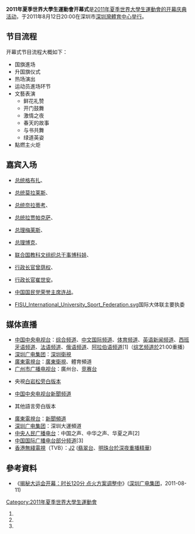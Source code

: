 **2011年夏季世界大學生運動會开幕式**是[2011年夏季世界大學生運動會的开幕庆典活动](https://zh.wikipedia.org/wiki/2011年夏季世界大學生運動會 "wikilink")，于2011年8月12日20:00在深圳市[深圳灣體育中心举行](https://zh.wikipedia.org/wiki/深圳灣體育中心 "wikilink")。

## 节目流程

开幕式节目流程大概如下：

  - 国旗進场
  - 升国旗仪式
  - 热场演出
  - 运动员進场环节
  - 文藝表演
      - 鲜花礼赞
      - 开门鼓舞
      - 激情之夜
      - 春天的故事
      - 与书共舞
      - 绿道英姿
  - 點燃主火炬

## 嘉宾入场

  - [总统](../Page/莫桑比克总统.md "wikilink")[格布扎](https://zh.wikipedia.org/wiki/格布扎 "wikilink")、

  - [总统](../Page/玻利维亚总统.md "wikilink")[莫拉莱斯](https://zh.wikipedia.org/wiki/莫拉莱斯 "wikilink")、

  - [总统](../Page/斐济总统.md "wikilink")[奈拉蒂考](https://zh.wikipedia.org/wiki/奈拉蒂考 "wikilink")、

  - [总统](../Page/斯里兰卡总统.md "wikilink")[拉贾帕克萨](https://zh.wikipedia.org/wiki/拉贾帕克萨 "wikilink")、

  - [总理](https://zh.wikipedia.org/wiki/埃塞俄比亚总理 "wikilink")[梅莱斯](https://zh.wikipedia.org/wiki/梅莱斯 "wikilink")、

  - [总理](../Page/罗马尼亚总理.md "wikilink")[博克](https://zh.wikipedia.org/wiki/博克 "wikilink")、

  - [联合国教科文组织总干事](https://zh.wikipedia.org/wiki/联合国教科文组织 "wikilink")[博科娃](../Page/伊琳娜·博科娃.md "wikilink")、

  - [行政长官](https://zh.wikipedia.org/wiki/香港特别行政区行政长官 "wikilink")[曾荫权](https://zh.wikipedia.org/wiki/曾荫权 "wikilink")、

  - [行政长官](https://zh.wikipedia.org/wiki/澳门特别行政区行政长官 "wikilink")[崔世安](../Page/崔世安.md "wikilink")。

  - [中国国民党荣誉主席](https://zh.wikipedia.org/wiki/中国国民党荣誉主席 "wikilink")[连战](https://zh.wikipedia.org/wiki/连战 "wikilink")。

  - [FISU_International_University_Sport_Federation.svg](https://zh.wikipedia.org/wiki/File:FISU_International_University_Sport_Federation.svg "fig:FISU_International_University_Sport_Federation.svg")国际大体联主要执委

## 媒体直播

  - [中国中央电视台](../Page/中国中央电视台.md "wikilink")：[综合频道](../Page/中国中央电视台综合频道.md "wikilink")、[中文国际频道](../Page/中国中央电视台中文国际频道.md "wikilink")、[体育频道](../Page/中国中央电视台体育频道.md "wikilink")、[英语新闻频道](https://zh.wikipedia.org/wiki/中国中央电视台英语新闻频道 "wikilink")、[西班牙语频道](https://zh.wikipedia.org/wiki/中国中央电视台西班牙语国际频道 "wikilink")、[法语频道](https://zh.wikipedia.org/wiki/中国中央电视台法语国际频道 "wikilink")、[俄语频道](https://zh.wikipedia.org/wiki/中国中央电视台俄语国际频道 "wikilink")、[阿拉伯语频道](https://zh.wikipedia.org/wiki/中国中央电视台阿拉伯语国际频道 "wikilink")\[1\]（[综艺频道於](../Page/中国中央电视台综艺频道.md "wikilink")21:00重播）
  - [深圳广电集团](../Page/深圳广播电影电视集团.md "wikilink")：[深圳衛視](https://zh.wikipedia.org/wiki/深圳衛視 "wikilink")
  - [廣東電視台](https://zh.wikipedia.org/wiki/廣東電視台 "wikilink")：[廣東衛視](https://zh.wikipedia.org/wiki/廣東衛視 "wikilink")、體育頻道
  - [广州市广播电视台](https://zh.wikipedia.org/wiki/广州市广播电视台 "wikilink")：廣州台、[竞赛台](https://zh.wikipedia.org/wiki/广州电视竞赛台 "wikilink")

<!-- end list -->

  - 央視[白岩松旁白版本](../Page/白岩松.md "wikilink")

<!-- end list -->

  - [中国中央电视台](../Page/中国中央电视台.md "wikilink")[新聞频道](https://zh.wikipedia.org/wiki/中国中央电视台新聞频道 "wikilink")

<!-- end list -->

  - 其他語言旁白版本

<!-- end list -->

  - [廣東電視台](https://zh.wikipedia.org/wiki/廣東電視台 "wikilink")：[新聞頻道](https://zh.wikipedia.org/wiki/廣東電視台廣東新聞頻道 "wikilink")
  - [深圳广电集团](../Page/深圳广播电影电视集团.md "wikilink")：深圳大運頻道
  - [中央人民广播电台](../Page/中央人民广播电台.md "wikilink")：中国之声、中华之声、华夏之声\[2\]
  - [中国国际广播电台部分频道](../Page/中国国际广播电台.md "wikilink")\[3\]
  - [香港](../Page/香港.md "wikilink")[無綫電視](../Page/電視廣播有限公司.md "wikilink")（TVB）：[J2](../Page/J2.md "wikilink")
    ([翡翠台](../Page/翡翠台.md "wikilink")、[明珠台於深夜重播精華](../Page/明珠台.md "wikilink"))

## 參考資料

<references/>

  - 《[揭秘大运会开幕：时长120分
    点火方案调整中](https://archive.is/20130427201441/http://www.s1979.com/dayun/bss/201108/1116265511.shtml)》([深圳广电集团](../Page/深圳广播电影电视集团.md "wikilink")，2011-08-11)

[Category:2011年夏季世界大學生運動會](https://zh.wikipedia.org/wiki/Category:2011年夏季世界大學生運動會 "wikilink")

1.

2.
3.